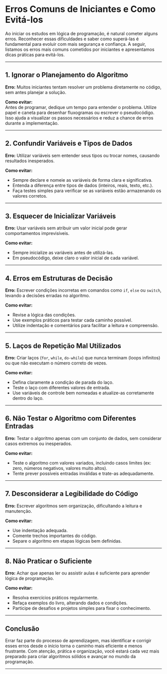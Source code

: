 
# Erros Comuns de Iniciantes e Como Evitá-los

Ao iniciar os estudos em lógica de programação, é natural cometer alguns erros. Reconhecer essas dificuldades e saber como superá-las é fundamental para evoluir com mais segurança e confiança. A seguir, listamos os erros mais comuns cometidos por iniciantes e apresentamos dicas práticas para evitá-los.

---

## 1. **Ignorar o Planejamento do Algoritmo**

**Erro:** Muitos iniciantes tentam resolver um problema diretamente no código, sem antes planejar a solução.

**Como evitar:**  
Antes de programar, dedique um tempo para entender o problema. Utilize papel e caneta para desenhar fluxogramas ou escrever o pseudocódigo. Isso ajuda a visualizar os passos necessários e reduz a chance de erros durante a implementação.

---

## 2. **Confundir Variáveis e Tipos de Dados**

**Erro:** Utilizar variáveis sem entender seus tipos ou trocar nomes, causando resultados inesperados.

**Como evitar:**  
- Sempre declare e nomeie as variáveis de forma clara e significativa.
- Entenda a diferença entre tipos de dados (inteiros, reais, texto, etc.).
- Faça testes simples para verificar se as variáveis estão armazenando os valores corretos.

---

## 3. **Esquecer de Inicializar Variáveis**

**Erro:** Usar variáveis sem atribuir um valor inicial pode gerar comportamentos imprevisíveis.

**Como evitar:**  
- Sempre inicialize as variáveis antes de utilizá-las.
- Em pseudocódigo, deixe claro o valor inicial de cada variável.

---

## 4. **Erros em Estruturas de Decisão**

**Erro:** Escrever condições incorretas em comandos como `if`, `else` ou `switch`, levando a decisões erradas no algoritmo.

**Como evitar:**  
- Revise a lógica das condições.
- Use exemplos práticos para testar cada caminho possível.
- Utilize indentação e comentários para facilitar a leitura e compreensão.

---

## 5. **Laços de Repetição Mal Utilizados**

**Erro:** Criar laços (`for`, `while`, `do-while`) que nunca terminam (loops infinitos) ou que não executam o número correto de vezes.

**Como evitar:**  
- Defina claramente a condição de parada do laço.
- Teste o laço com diferentes valores de entrada.
- Use variáveis de controle bem nomeadas e atualize-as corretamente dentro do laço.

---

## 6. **Não Testar o Algoritmo com Diferentes Entradas**

**Erro:** Testar o algoritmo apenas com um conjunto de dados, sem considerar casos extremos ou inesperados.

**Como evitar:**  
- Teste o algoritmo com valores variados, incluindo casos limites (ex: zero, números negativos, valores muito altos).
- Tente prever possíveis entradas inválidas e trate-as adequadamente.

---

## 7. **Desconsiderar a Legibilidade do Código**

**Erro:** Escrever algoritmos sem organização, dificultando a leitura e manutenção.

**Como evitar:**  
- Use indentação adequada.
- Comente trechos importantes do código.
- Separe o algoritmo em etapas lógicas bem definidas.

---

## 8. **Não Praticar o Suficiente**

**Erro:** Achar que apenas ler ou assistir aulas é suficiente para aprender lógica de programação.

**Como evitar:**  
- Resolva exercícios práticos regularmente.
- Refaça exemplos do livro, alterando dados e condições.
- Participe de desafios e projetos simples para fixar o conhecimento.

---

## **Conclusão**

Errar faz parte do processo de aprendizagem, mas identificar e corrigir esses erros desde o início torna o caminho mais eficiente e menos frustrante. Com atenção, prática e organização, você estará cada vez mais preparado para criar algoritmos sólidos e avançar no mundo da programação.

---
```